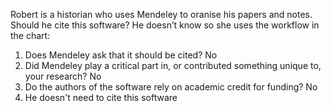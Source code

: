 Robert is a historian who uses Mendeley to oranise his papers and notes. Should he cite this software?
He doesn’t know so she uses the workflow in the chart:
1. Does Mendeley ask that it should be cited?
  No
2. Did Mendeley play a critical part in, or contributed something unique to, your research?
  No
3. Do the authors of the software rely on academic credit for funding? 
  No
4. He doesn't need to cite this software
